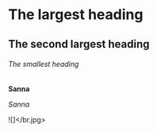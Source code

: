 # The largest heading
## The second largest heading
###### The smallest heading

**Sanna**

*Sanna*



![]</br.jpg>
